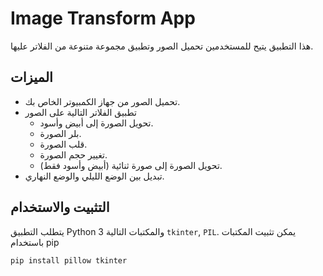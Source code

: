 # Image Transform App

هذا التطبيق يتيح للمستخدمين تحميل الصور وتطبيق مجموعة متنوعة من الفلاتر عليها.

## الميزات

- تحميل الصور من جهاز الكمبيوتر الخاص بك.
- تطبيق الفلاتر التالية على الصور
  - تحويل الصورة إلى أبيض وأسود.
  - بلر الصورة.
  - قلب الصورة.
  - تغيير حجم الصورة.
  - تحويل الصورة إلى صورة ثنائية (أبيض وأسود فقط).
- تبديل بين الوضع الليلي والوضع النهاري.

## التثبيت والاستخدام

يتطلب التطبيق Python 3 والمكتبات التالية `tkinter`, `PIL`. يمكن تثبيت المكتبات باستخدام pip

```bash
pip install pillow tkinter
